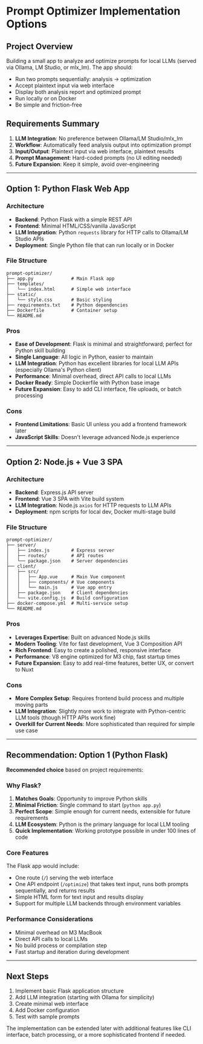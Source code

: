 # Prompt Optimizer Implementation Options

## Project Overview

Building a small app to analyze and optimize prompts for local LLMs (served via Ollama, LM Studio, or mlx_lm). The app should:

- Run two prompts sequentially: analysis → optimization 
- Accept plaintext input via web interface
- Display both analysis report and optimized prompt
- Run locally or on Docker
- Be simple and friction-free

## Requirements Summary

1. **LLM Integration**: No preference between Ollama/LM Studio/mlx_lm
2. **Workflow**: Automatically feed analysis output into optimization prompt
3. **Input/Output**: Plaintext input via web interface, plaintext results
4. **Prompt Management**: Hard-coded prompts (no UI editing needed)
5. **Future Expansion**: Keep it simple, avoid over-engineering

---

## Option 1: Python Flask Web App

### Architecture
- **Backend**: Python Flask with a simple REST API
- **Frontend**: Minimal HTML/CSS/vanilla JavaScript
- **LLM Integration**: Python `requests` library for HTTP calls to Ollama/LM Studio APIs
- **Deployment**: Single Python file that can run locally or in Docker

### File Structure
```
prompt-optimizer/
├── app.py              # Main Flask app
├── templates/
│   └── index.html      # Simple web interface
├── static/
│   └── style.css       # Basic styling
├── requirements.txt    # Python dependencies
├── Dockerfile          # Container setup
└── README.md
```

### Pros
- **Ease of Development**: Flask is minimal and straightforward; perfect for Python skill building
- **Single Language**: All logic in Python, easier to maintain
- **LLM Integration**: Python has excellent libraries for local LLM APIs (especially Ollama's Python client)
- **Performance**: Minimal overhead, direct API calls to local LLMs
- **Docker Ready**: Simple Dockerfile with Python base image
- **Future Expansion**: Easy to add CLI interface, file uploads, or batch processing

### Cons
- **Frontend Limitations**: Basic UI unless you add a frontend framework later
- **JavaScript Skills**: Doesn't leverage advanced Node.js experience

---

## Option 2: Node.js + Vue 3 SPA

### Architecture
- **Backend**: Express.js API server
- **Frontend**: Vue 3 SPA with Vite build system
- **LLM Integration**: Node.js `axios` for HTTP requests to LLM APIs
- **Deployment**: npm scripts for local dev, Docker multi-stage build

### File Structure
```
prompt-optimizer/
├── server/
│   ├── index.js        # Express server
│   ├── routes/         # API routes
│   └── package.json    # Server dependencies
├── client/
│   ├── src/
│   │   ├── App.vue     # Main Vue component
│   │   ├── components/ # Vue components
│   │   └── main.js     # Vue app entry
│   ├── package.json    # Client dependencies
│   └── vite.config.js  # Build configuration
├── docker-compose.yml  # Multi-service setup
└── README.md
```

### Pros
- **Leverages Expertise**: Built on advanced Node.js skills
- **Modern Tooling**: Vite for fast development, Vue 3 Composition API
- **Rich Frontend**: Easy to create a polished, responsive interface
- **Performance**: V8 engine optimized for M3 chip, fast startup times
- **Future Expansion**: Easy to add real-time features, better UX, or convert to Nuxt

### Cons
- **More Complex Setup**: Requires frontend build process and multiple moving parts
- **LLM Integration**: Slightly more work to integrate with Python-centric LLM tools (though HTTP APIs work fine)
- **Overkill for Current Needs**: More sophisticated than required for simple use case

---

## Recommendation: Option 1 (Python Flask)

**Recommended choice** based on project requirements:

### Why Flask?
1. **Matches Goals**: Opportunity to improve Python skills
2. **Minimal Friction**: Single command to start (`python app.py`)
3. **Perfect Scope**: Simple enough for current needs, extensible for future requirements
4. **LLM Ecosystem**: Python is the primary language for local LLM tooling
5. **Quick Implementation**: Working prototype possible in under 100 lines of code

### Core Features
The Flask app would include:
- One route (`/`) serving the web interface
- One API endpoint (`/optimize`) that takes text input, runs both prompts sequentially, and returns results
- Simple HTML form for text input and results display
- Support for multiple LLM backends through environment variables

### Performance Considerations
- Minimal overhead on M3 MacBook
- Direct API calls to local LLMs
- No build process or compilation step
- Fast startup and iteration during development

---

## Next Steps

1. Implement basic Flask application structure
2. Add LLM integration (starting with Ollama for simplicity)
3. Create minimal web interface
4. Add Docker configuration
5. Test with sample prompts

The implementation can be extended later with additional features like CLI interface, batch processing, or a more sophisticated frontend if needed.
